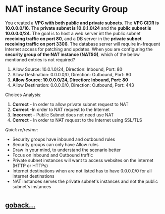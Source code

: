 # NAT instance Security Group

You created a **VPC with both public and private subnets**. The **VPC CIDR is 10.0.0.0/16**. The **private subnet is 10.0.1.0/24** and the **public subnet is 10.0.0.0/24**. The goal is to host a web server int the public subnet **receiving traffic on port 80**, and a DB server in the **private subnet receiving traffic on port 3306**. The database server will require in-frequent Internet access for patching and updates. When you are configuring the **security group of the NAT instance (NATSG)**, which of the below mentioned entries is not required?

1. Allow Source: 10.0.1.0/24, Direction: Inbound, Port: 80
1. Allow Destination: 0.0.0.0/0, Direction: Outbound, Port: 80
1. **Allow Source: 10.0.0.0/24, Direction: Inbound, Port: 80**
1. Allow Destination: 0.0.0.0/0, Direction: Outbound, Port: 443

Choices Analysis:

1. **Correct** - In order to allow private subnet request to NAT
2. **Correct** -In order to NAT request to the Internet
3. **Incorrect** - Public Subnet does not need use NAT
4. **Correct** - In order to NAT request to the Internet using SSL/TLS

_Quick refresher:_
- Security groups have inbound and outbound rules
- Security groups can only have Allow rules
- Draw in your mind, to understand the scenario better
- Focus on Inbound and Outbound traffic
- Private subnet instances will want to access websites on the internet (HTTP or HTTPs)
- Internet destinations when are not listed has to have 0.0.0.0/0 for all internet destinations
- NAT instances serves the private subnet's instances and not the public subnet's instances
#
## [goback...](./index.md)